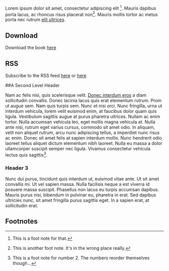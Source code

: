 
Lorem ipsum dolor sit amet, consectetur adipiscing elit [^1]. Mauris dapibus porta lacus, ac rhoncus risus placerat non[^test]. Mauris mollis tortor ac metus porta nec rutrum [elit ultrices][ref1].

## Download

Download the book [here](/pdf/7-million-pockets.pdf)

## RSS

Subscribe to the RSS feed [here](/rss.xml) or [here](/atom.xml)

##A Second Level Header

Nam ac felis nisi, quis scelerisque velit. [Donec interdum eros](/contents/glock/ "This is a link to the page on the glock") a diam sollicitudin convallis. Donec lacinia lacus quis erat elementum rutrum. Proin ut augue sem. Nam quis turpis sem. Nunc et nisi orci. Nunc fringilla, urna ut interdum vehicula, lorem velit euismod enim, at faucibus dolor quam quis ligula. Vestibulum sagittis augue at purus pharetra ultrices. Nullam ac enim tortor. Nulla accumsan vehicula leo, eget mollis magna vehicula at. Nulla ante nisi, rutrum eget varius cursus, commodo sit amet odio. In aliquam, velit non aliquet rutrum, arcu nunc adipiscing tellus, a imperdiet nunc risus ac enim. Donec sit amet felis at sapien interdum mollis. Nunc hendrerit odio laoreet tellus aliquet dictum elementum nibh laoreet. Nulla eu massa a dolor ullamcorper suscipit semper nec ligula. Vivamus consectetur vehicula lectus quis sagittis[^2].

### Header 3

Nunc dui purus, tincidunt quis interdum ut, euismod vitae ante. Ut sit amet convallis mi. Ut vel sapien massa. Nulla facilisis neque a est viverra id posuere massa suscipit. Phasellus non lacus eu turpis accumsan dapibus. Mauris purus nisi, bibendum in pulvinar eu, pharetra in erat. Sed dapibus ultricies nunc, sit amet fringilla purus sagittis eget. In a sapien erat, at sollicitudin erat.

[ref1]: http://www.engineroomapps.com/ "This is a sample link"

Footnotes
---------
[^1]: This is a foot note for that.
[^2]: This is a foot note for number 2. The numbers reorder themselves though...
[^test]: This is another foot note. It's in the wrong place really.
